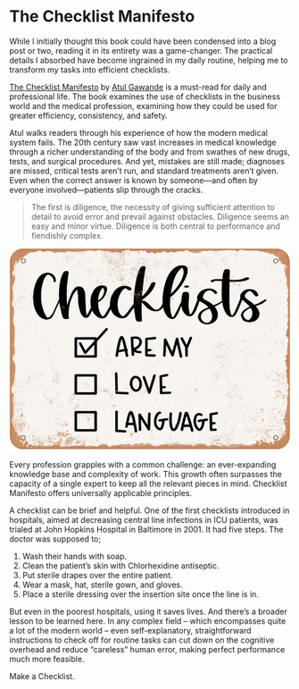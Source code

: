 # The Checklist Manifesto

While I initially thought this book could have been condensed into a blog post or two, reading it in its entirety was a game-changer. The practical details I absorbed have become ingrained in my daily routine, helping me to transform my tasks into efficient checklists.

[The Checklist Manifesto](https://en.wikipedia.org/wiki/The_Checklist_Manifesto) by [Atul Gawande](https://en.wikipedia.org/wiki/Atul_Gawande) is a must-read for daily and professional life. The book examines the use of checklists in the business world and the medical profession, examining how they could be used for greater efficiency, consistency, and safety.

Atul walks readers through his experience of how the modern medical system fails. The 20th century saw vast increases in medical knowledge through a richer understanding of the body and from swathes of new drugs, tests, and surgical procedures. And yet, mistakes are still made; diagnoses are missed, critical tests aren’t run, and standard treatments aren’t given. Even when the correct answer is known by someone—and often by everyone involved—patients slip through the cracks.

> The first is diligence, the necessity of giving sufficient attention to detail to avoid error and prevail against obstacles. Diligence seems an easy and minor virtue. Diligence is both central to performance and fiendishly complex.

![Checklist are My Love Language](/static/2024/checklist-are-my-love-language.webp)

Every profession grapples with a common challenge: an ever-expanding knowledge base and complexity of work. This growth often surpasses the capacity of a single expert to keep all the relevant pieces in mind. Checklist Manifesto offers universally applicable principles.

A checklist can be brief and helpful. One of the first checklists introduced in hospitals, aimed at decreasing central line infections in ICU patients, was trialed at John Hopkins Hospital in Baltimore in 2001. It had five steps. The doctor was supposed to;

1. Wash their hands with soap.
2. Clean the patient’s skin with Chlorhexidine antiseptic.
3. Put sterile drapes over the entire patient.
4. Wear a mask, hat, sterile gown, and gloves.
5. Place a sterile dressing over the insertion site once the line is in.

But even in the poorest hospitals, using it saves lives. And there’s a broader lesson to be learned here. In any complex field – which encompasses quite a lot of the modern world – even self-explanatory, straightforward instructions to check off for routine tasks can cut down on the cognitive overhead and reduce “careless” human error, making perfect performance much more feasible.

Make a Checklist.